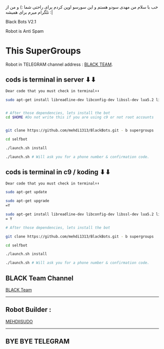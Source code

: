 خب با سلام من مهدی سودو هستم و این سورسو اوپن کردم برای راحتی شما :)
و من از تلگرام میرم برای همیشه :|

Black Bots V2.1

Robot is Anti Spam 

This SuperGroups
============

Robot in TELEGRAM channel address : [BLACK TEAM](https://telegram.me/BLACKTEAMS).

cods is terminal in server ⬇⬇
------------
```bash
Dear code that you must check in terminal⬇⬇

sudo apt-get install libreadline-dev libconfig-dev libssl-dev lua5.2 liblua5.2-dev libevent-dev make unzip git redis-server g++ libjansson-dev libpython-dev expat libexpat1-dev


# After those dependencies, lets install the bot
cd $HOME #Do not write this if you are using c9 or not root accounts


git clone https://github.com/mehdi1313/BlackBots.git - b supergroups

cd selfbot

./launch.sh install

./launch.sh # Will ask you for a phone number & confirmation code.
```


 cods is terminal in c9 / koding ⬇⬇
------------
```bash
Dear code that you must check in terminal⬇⬇

sudo apt-get update

sudo apt-get upgrade
=Y

sudo apt-get install libreadline-dev libconfig-dev libssl-dev lua5.2 liblua5.2-dev libevent-dev make unzip git redis-server g++ libjansson-dev libpython-dev expat libexpat1-dev
= Y

# After those dependencies, lets install the bot

git clone https://github.com/mehdi1313/BlackBots.git - b supergroups

cd selfbot

./launch.sh install

./launch.sh # Will ask you for a phone number & confirmation code.
```  
 

BLACK Team Channel
-----------------

[BLACK Team](http://telegram.me/BLACKTEAMS)

----------------
Robot Builder :
----------------
 [MEHDIISUDO](http://telegram.me/mehdiisudo)



---------------
BYE BYE TELEGRAM
---------------

